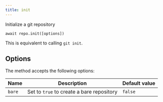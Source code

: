 ```yaml
---
title: init
---
```


<div class="lead">Initialize a git repository</div>

`await repo.init([options])`

This is equivalent to calling `git init`.

## Options

The method accepts the following options:

| Name   | Description                               | Default value |
| ------ | ----------------------------------------- | ------------- |
| `bare` | Set to `true` to create a bare repository | `false`       |
